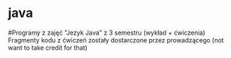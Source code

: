 # java

#Programy z zajęć "Jezyk Java" z 3 semestru (wykład + ćwiczenia)
Fragmenty kodu z ćwiczeń zostały dostarczone przez prowadzącego (not want to take credit for that)

